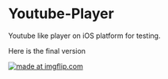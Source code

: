 # Youtube-Player
Youtube like player on iOS platform for testing.

Here is the final version

<a href="https://imgflip.com/gif/33l7ca"><img src="https://i.imgflip.com/33l7ca.gif" title="made at imgflip.com"/></a>
